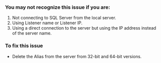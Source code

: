 ### You may not recognize this issue if you are: 
1. Not connecting to SQL Server from the local server.
2. Using Listener name or Listener IP.
3. Using a direct connection to the server but using the IP address instead of the server name.

### To fix this issue 
- Delete the Alias from the server from 32-bit and 64-bit versions.
